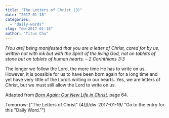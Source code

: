 ```yaml
---
title: "The Letters of Christ (3)"
date: "2017-01-18"
categories: 
  - "daily-words"
slug: "dw-2017-01-18"
author: "Titus Chu"
---
```


_\[You are\] being manifested that you are a letter of Christ, cared for by us, written not with ink but with the Spirit of the living God, not on tablets of stone but on tablets of human hearts._ _– 2 Corinthians 3:3_

The longer we follow the Lord, the more time He has to write on us. However, it is possible for us to have been born again for a long time and yet have very little of the Lord’s writing in our hearts. Yes, we are letters of Christ, but we must still allow the Lord to write on us.

Adapted from _[Born Again: Our New Life in Christ](/book-born-again/ "Go to the listing for this book."),_ page 64.

Tomorrow: ["The Letters of Christ" (4)](/dw-2017-01-19/ "Go to the entry for this "Daily Word."")
